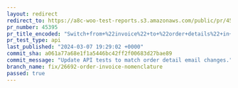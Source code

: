 ```yaml
---
layout: redirect
redirect_to: https://a8c-woo-test-reports.s3.amazonaws.com/public/pr/45395/api/index.html
pr_number: 45395
pr_title_encoded: "Switch+from+%22invoice%22+to+%22order+details%22+in+our+emails."
pr_test_type: api
last_published: "2024-03-07 19:29:02 +0000"
commit_sha: a061a77a68e1f1a5446bc42ff2f00683d27bae89
commit_message: "Update API tests to match order detail email changes."
branch_name: fix/26692-order-invoice-nomenclature
passed: true
---
```

